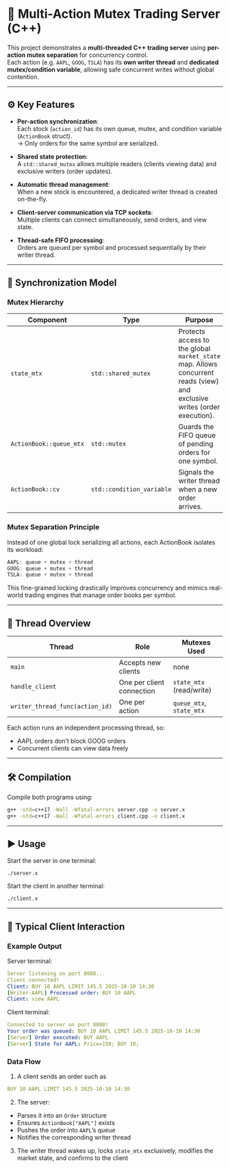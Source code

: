 # 🧩 Multi-Action Mutex Trading Server (C++)

This project demonstrates a **multi-threaded C++ trading server** using **per-action mutex separation** for concurrency control.  
Each action (e.g. `AAPL`, `GOOG`, `TSLA`) has its **own writer thread** and **dedicated mutex/condition variable**, allowing safe concurrent writes without global contention.

---

## ⚙️ Key Features

- **Per-action synchronization**:  
  Each stock (`action_id`) has its own queue, mutex, and condition variable (`ActionBook` struct).  
  → Only orders for the same symbol are serialized.

- **Shared state protection**:  
  A `std::shared_mutex` allows multiple readers (clients viewing data) and exclusive writers (order updates).

- **Automatic thread management**:  
  When a new stock is encountered, a dedicated writer thread is created on-the-fly.

- **Client-server communication via TCP sockets**:  
  Multiple clients can connect simultaneously, send orders, and view state.

- **Thread-safe FIFO processing**:  
  Orders are queued per symbol and processed sequentially by their writer thread.

---

## 🧠 Synchronization Model

### Mutex Hierarchy

| Component | Type | Purpose |
|------------|------|----------|
| `state_mtx` | `std::shared_mutex` | Protects access to the global `market_state` map. Allows concurrent reads (view) and exclusive writes (order execution). |
| `ActionBook::queue_mtx` | `std::mutex` | Guards the FIFO queue of pending orders for one symbol. |
| `ActionBook::cv` | `std::condition_variable` | Signals the writer thread when a new order arrives. |

### Mutex Separation Principle
Instead of one global lock serializing all actions, each ActionBook isolates its workload:
```cpp
AAPL: queue + mutex + thread
GOOG: queue + mutex + thread
TSLA: queue + mutex + thread
```
This fine-grained locking drastically improves concurrency and mimics real-world trading engines that manage order books per symbol.

---

## 🧵 Thread Overview
| Thread | Role	| Mutexes Used |
|------------|------|----------|
| `main` | Accepts new clients | none |
| `handle_client` | One per client connection | `state_mtx` (read/write) |
| `writer_thread_func(action_id)` | One per action | `queue_mtx`, `state_mtx` |

Each action runs an independent processing thread, so:
- AAPL orders don’t block GOOG orders
- Concurrent clients can view data freely

---

## 🛠️ Compilation

Compile both programs using:
```bash
g++ -std=c++17 -Wall -Wfatal-errors server.cpp -o server.x
g++ -std=c++17 -Wall -Wfatal-errors client.cpp -o client.x
```

---

## ▶️ Usage

Start the server in one terminal:
```bash
./server.x
```
Start the client in another terminal:
```bash
./client.x
```

---

## 🔄 Typical Client Interaction

### Example Output
Server terminal:
```yaml
Server listening on port 8080...
Client connected!
Client: BUY 10 AAPL LIMIT 145.5 2025-10-10 14:30
[Writer-AAPL] Processed order: BUY 10 AAPL
Client: view AAPL
```
Client terminal:
```yaml
Connected to server on port 8080!
Your order was queued: BUY 10 AAPL LIMIT 145.5 2025-10-10 14:30
[Server] Order executed: BUY AAPL
[Server] State for AAPL: Price=150; BUY 10; 
```

### Data Flow

1. A client sends an order such as
```yaml
BUY 10 AAPL LIMIT 145.5 2025-10-10 14:30
``` 
2. The server:
- Parses it into an `Order` structure 
- Ensures `ActionBook["AAPL"]` exists 
- Pushes the order into `AAPL`’s queue 
- Notifies the corresponding writer thread
3. The writer thread wakes up, locks `state_mtx` exclusively, modifies the market state, and confirms to the client
